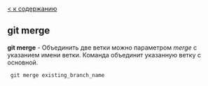 [< к содержанию](./readme.md)

## git merge

**git merge** - Объединить две ветки можно параметром *merge* с указанием имени ветки. Команда объединит указанную ветку с основной.


```bash=
 git merge existing_branch_name
 ```